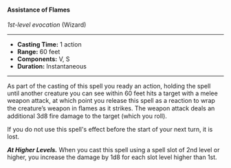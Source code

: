 #### Assistance of Flames
*1st-level evocation* (Wizard)
___
- **Casting Time:** 1 action
- **Range:** 60 feet
- **Components:** V, S
- **Duration:** Instantaneous
---
As part of the casting of this spell you ready an action, holding the spell until another creature you can see within 60 feet hits a target with a melee weapon attack, at which point you release this spell as a reaction to wrap the creature’s weapon in ﬂames as it strikes. The weapon attack deals an additional 3d8 fire damage to the target (which you roll).

If you do not use this spell's effect before the start of your next turn, it is lost.

***At Higher Levels.*** When you cast this spell using a spell slot of 2nd level or higher, you increase the damage by 1d8 for each slot level higher than 1st.
